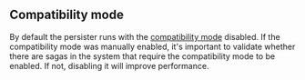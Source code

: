 ## Compatibility mode

By default the persister runs with the [compatibility mode](/persistence/azure-table/configuration.md#saga-configuration-saga-compatibility-configuration) disabled. If the compatibility mode was manually enabled, it's important to validate whether there are sagas in the system that require the compatibility mode to be enabled.
If not, disabling it will improve performance.